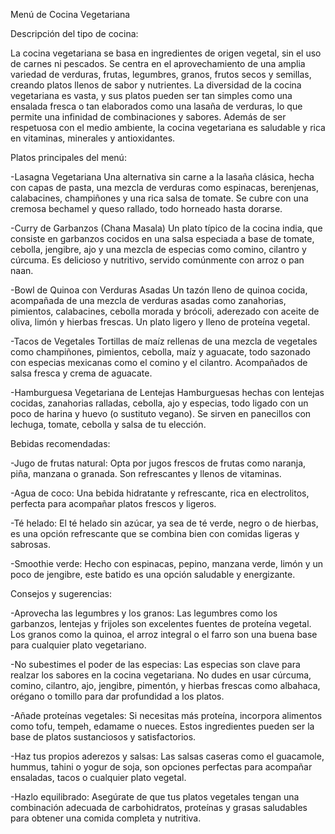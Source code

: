 Menú de Cocina Vegetariana

Descripción del tipo de cocina:

La cocina vegetariana se basa en ingredientes de origen vegetal, sin el uso de carnes ni pescados. Se centra en el aprovechamiento de una amplia variedad de verduras, frutas, legumbres, granos, frutos secos y semillas, creando platos llenos de sabor y nutrientes. La diversidad de la cocina vegetariana es vasta, y sus platos pueden ser tan simples como una ensalada fresca o tan elaborados como una lasaña de verduras, lo que permite una infinidad de combinaciones y sabores. Además de ser respetuosa con el medio ambiente, la cocina vegetariana es saludable y rica en vitaminas, minerales y antioxidantes.

Platos principales del menú:

-Lasagna Vegetariana
Una alternativa sin carne a la lasaña clásica, hecha con capas de pasta, una mezcla de verduras como espinacas, berenjenas, calabacines, champiñones y una rica salsa de tomate. Se cubre con una cremosa bechamel y queso rallado, todo horneado hasta dorarse.

-Curry de Garbanzos (Chana Masala)
Un plato típico de la cocina india, que consiste en garbanzos cocidos en una salsa especiada a base de tomate, cebolla, jengibre, ajo y una mezcla de especias como comino, cilantro y cúrcuma. Es delicioso y nutritivo, servido comúnmente con arroz o pan naan.

-Bowl de Quinoa con Verduras Asadas
Un tazón lleno de quinoa cocida, acompañada de una mezcla de verduras asadas como zanahorias, pimientos, calabacines, cebolla morada y brócoli, aderezado con aceite de oliva, limón y hierbas frescas. Un plato ligero y lleno de proteína vegetal.

-Tacos de Vegetales
Tortillas de maíz rellenas de una mezcla de vegetales como champiñones, pimientos, cebolla, maíz y aguacate, todo sazonado con especias mexicanas como el comino y el cilantro. Acompañados de salsa fresca y crema de aguacate.

-Hamburguesa Vegetariana de Lentejas
Hamburguesas hechas con lentejas cocidas, zanahorias ralladas, cebolla, ajo y especias, todo ligado con un poco de harina y huevo (o sustituto vegano). Se sirven en panecillos con lechuga, tomate, cebolla y salsa de tu elección.

Bebidas recomendadas:

-Jugo de frutas natural: Opta por jugos frescos de frutas como naranja, piña, manzana o granada. Son refrescantes y llenos de vitaminas.

-Agua de coco: Una bebida hidratante y refrescante, rica en electrolitos, perfecta para acompañar platos frescos y ligeros.

-Té helado: El té helado sin azúcar, ya sea de té verde, negro o de hierbas, es una opción refrescante que se combina bien con comidas ligeras y sabrosas.

-Smoothie verde: Hecho con espinacas, pepino, manzana verde, limón y un poco de jengibre, este batido es una opción saludable y energizante.


Consejos y sugerencias:

-Aprovecha las legumbres y los granos: Las legumbres como los garbanzos, lentejas y frijoles son excelentes fuentes de proteína vegetal. Los granos como la quinoa, el arroz integral o el farro son una buena base para cualquier plato vegetariano.

-No subestimes el poder de las especias: Las especias son clave para realzar los sabores en la cocina vegetariana. No dudes en usar cúrcuma, comino, cilantro, ajo, jengibre, pimentón, y hierbas frescas como albahaca, orégano o tomillo para dar profundidad a los platos.

-Añade proteínas vegetales: Si necesitas más proteína, incorpora alimentos como tofu, tempeh, edamame o nueces. Estos ingredientes pueden ser la base de platos sustanciosos y satisfactorios.

-Haz tus propios aderezos y salsas: Las salsas caseras como el guacamole, hummus, tahini o yogur de soja, son opciones perfectas para acompañar ensaladas, tacos o cualquier plato vegetal.

-Hazlo equilibrado: Asegúrate de que tus platos vegetales tengan una combinación adecuada de carbohidratos, proteínas y grasas saludables para obtener una comida completa y nutritiva.
